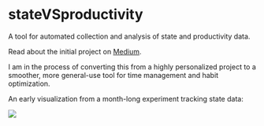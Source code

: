 # stateVSproductivity

A tool for automated collection and analysis of state and productivity data.

Read about the initial project on [Medium](https://medium.com/@MikoDimov/state-and-productivity-d0a5a30d0d80). 

I am in the process of converting this from a highly personalized project to a smoother, more general-use tool for time management and habit optimization.

An early visualization from a month-long experiment tracking state data:

![](https://user-images.githubusercontent.com/18381631/31200845-b36977a4-a95c-11e7-9165-38ceb6d5699a.png)
